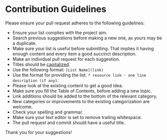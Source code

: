 # Contribution Guidelines

Please ensure your pull request adheres to the following guidelines:

- Ensure your list complies with the project aim.
- Search previous suggestions before making a new one, as yours may be a duplicate.
- Make sure your list is useful before submitting. That implies it having enough content and every item a good succinct description.
- Make an individual pull request for each suggestion.
- Titles should be [capitalized](http://grammar.yourdictionary.com/capitalization/rules-for-capitalization-in-titles.html).
- Use the following format: `[List Name](link)`
- Use the format for providing the list. `* resource link - one line description (if any)`.
- Please look at the existing content to get a good idea.
- Make sure you fill the Table of Contents, before adding a new topic.
- Link additions should be added to the bottom of the relevant category.
- New categories or improvements to the existing categorization are welcome.
- Check your spelling and grammar.
- Make sure your text editor is set to remove trailing whitespace.
- The pull request and commit should have a useful title.

Thank you for your suggestions!
